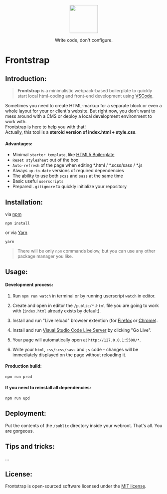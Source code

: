 <p align="center">
    <img src="https://nickbur.top/github/frontstrap-logo.svg" width="90px" height="auto">
</p>

<p align="center">
    Write code, don't configure.
</p>

# Frontstrap

## Introduction:  
> **Frontstrap** is a minimalistic webpack-based boilerplate to quickly start local html-coding and front-end development using [VSCode](https://code.visualstudio.com/).  

Sometimes you need to create HTML-markup for a separate block or even a whole layout for your or client's website. But right now, you don't want to mess around with a CMS or deploy a local development environment to work with.  
Frontstrap is here to help you with that!  
Actually, this tool is a **steroid version of index.html + style.css**.  
  
#### Advantages:  
- Minimal ```starter template```, like [HTML5 Boilerplate](https://github.com/h5bp/html5-boilerplate/)
- ```Reset stylesheet``` out of the box
- ```Auto-refresh``` of the page when editing *.html / *.scss/sass / *.js
- Always ```up-to-date``` versions of required dependencies
- The ability to use both ```scss``` and ```sass``` at the same time
- Basic useful ```userscripts```
- Prepared ```.gitignore``` to quickly initialize your repository

## Installation:  
via [npm](https://www.npmjs.com/)  
```
npm install
```  
or via [Yarn](https://classic.yarnpkg.com/)  
```
yarn
```  
> There will be only ```npm``` commands below, but you can use any other package manager you like.  
  
## Usage:  

#### Development process:  
1. Run ```npm run watch``` in terminal or by running userscript ```watch``` in editor.  

2. Create and open in editor the ```/public/*.html``` file you are going to work with (```index.html``` already exists by default).  

3. Install and run "Live reload" browser extention (for [Firefox](https://addons.mozilla.org/ru/firefox/addon/livereload-web-extension/) or [Chrome](https://chrome.google.com/webstore/detail/livereload/jnihajbhpnppcggbcgedagnkighmdlei?hl=ru)).  

4. Install and run [Visual Studio Code Live Server](https://github.com/ritwickdey/vscode-live-server#shortcuts-to-startstop-server) by clicking "Go Live".  

5. Your page will automatically open at ```http://127.0.0.1:5500/*```.  

6. Write your ```html```, ```css/scss/sass``` and ```js``` code - changes will be immediately displayed on the page without reloading it. 
  
#### Production build:
```
npm run prod
```
  
#### If you need to reinstall all dependencies:
```
npm run upd
```
  
## Deployment:
Put the contents of the ```/public``` directory inside your webroot. That's all. You are gorgeous.  
  
## Tips and tricks:
...
  
## License:
Frontstrap is open-sourced software licensed under the [MIT license](LICENSE).
